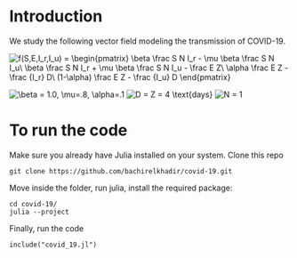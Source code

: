 # Introduction

We study the following vector field modeling the transmission of COVID-19.

![f(S,E,I_r,I_u) = \begin{pmatrix}         \beta  \frac S N I_r - \mu  \beta  \frac S N I_u\\         \beta  \frac S N I_r + \mu  \beta  \frac S N I_u - \frac E Z\\         \alpha  \frac E Z - \frac {I_r} D\\         (1-\alpha)  \frac E Z - \frac {I_u} D \end{pmatrix}](https://render.githubusercontent.com/render/math?math=f(S%2CE%2CI_r%2CI_u)%20%3D%20%5Cbegin%7Bpmatrix%7D%20%20%20%20%20%20%20%20%20%5Cbeta%20%20%5Cfrac%20S%20N%20I_r%20-%20%5Cmu%20%20%5Cbeta%20%20%5Cfrac%20S%20N%20I_u%5C%5C%20%20%20%20%20%20%20%20%20%5Cbeta%20%20%5Cfrac%20S%20N%20I_r%20%2B%20%5Cmu%20%20%5Cbeta%20%20%5Cfrac%20S%20N%20I_u%20-%20%5Cfrac%20E%20Z%5C%5C%20%20%20%20%20%20%20%20%20%5Calpha%20%20%5Cfrac%20E%20Z%20-%20%5Cfrac%20%7BI_r%7D%20D%5C%5C%20%20%20%20%20%20%20%20%20(1-%5Calpha)%20%20%5Cfrac%20E%20Z%20-%20%5Cfrac%20%7BI_u%7D%20D%20%5Cend%7Bpmatrix%7D)

![\beta = 1.0, \mu=.8, \alpha=.1](https://render.githubusercontent.com/render/math?math=%5Cbeta%20%3D%201.0%2C%20%5Cmu%3D.8%2C%20%5Calpha%3D.1)
![D = Z = 4 \text{days}](https://render.githubusercontent.com/render/math?math=D%20%3D%20Z%20%3D%204%20%5Ctext%7Bdays%7D)
![$N = 1$](https://render.githubusercontent.com/render/math?math=%24N%20%3D%201%24)


# To run the code
Make sure you already have Julia installed on your system. Clone this repo

```
git clone https://github.com/bachirelkhadir/covid-19.git
```

Move inside the folder, run julia, install the required package:
```
cd covid-19/
julia --project
```

Finally, run the code
```
include("covid_19.jl")
```

